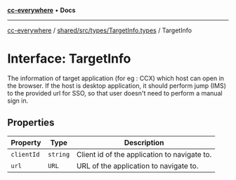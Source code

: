 [**cc-everywhere**](../../../../../index.md) • **Docs**

***

[cc-everywhere](../../../../../index.md) / [shared/src/types/TargetInfo.types](../index.md) / TargetInfo

# Interface: TargetInfo

The information of target application (for eg : CCX) which host can open in the browser.
If the host is desktop application, it should perform jump (IMS) to the provided url for SSO,
so that user doesn't need to perform a manual sign in.

## Properties

| Property | Type | Description |
| ------ | ------ | ------ |
| `clientId` | `string` | Client id of the application to navigate to. |
| `url` | `URL` | URL of the application to navigate to. |
